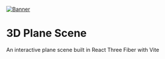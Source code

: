 [![Banner](https://codecrafters.io/images/byox-banner.gif)](https://codecrafters.io/github-banner)

# 3D Plane Scene
An interactive plane scene built in React Three Fiber with Vite
